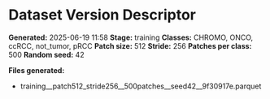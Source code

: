 # Dataset Version Descriptor

**Generated:** 2025-06-19 11:58
**Stage:** training
**Classes:** CHROMO, ONCO, ccRCC, not_tumor, pRCC
**Patch size:** 512
**Stride:** 256
**Patches per class:** 500
**Random seed:** 42

**Files generated:**
- training__patch512_stride256__500patches__seed42__9f30917e.parquet
